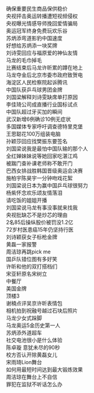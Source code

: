 确保重要民生商品保供稳价  
央视抨击奥运转播遭短视频侵权  
央视曝光情感导师挽回爱情骗局  
奥运冠军终身免费玩欢乐谷  
苏炳添弯道影豹中国速度  
好想给苏炳添一块奖牌  
刘诗雯回应与福原爱的神仙友情  
马龙的毛巾掉毛  
比赛结束后马龙许昕累的蹲在地上  
马龙夺金后北京市委市政府致贺电  
海淀区人民检察院起诉腾讯  
中国队获乒乓球男团金牌  
刘国梁解释刘诗雯缺席单打原因  
李佳琦公司成直播行业国标试点  
中国队超过牙买加的瞬间  
武汉新增6例确诊10例无症状  
多国媒体专家呼吁调查德特里克堡  
王思聪花100万组装电脑  
孙颖莎回应找樊振东要签名  
刘国梁说我是最怕中国队输的那个人  
全红婵妹妹说等她回家吃湛江鸡  
被踹门查补课老师称不敢开门  
巴西女排战胜韩国晋级奥运会决赛  
施柏宇陈昊宇一分钟吻戏花絮  
刘国梁说日本为赢中国乒乓球很努力  
杨紫怀念欢乐颂友情落泪  
请吃饭的姐姐开播  
刘国梁说马龙有事没事就来找我  
央视批缺芯不是炒芯的理由  
2名85后操纵股价被罚没1.2亿  
72岁村医患癌15年仍坚持行医  
刘诗颖获女子标枪金牌  
黄磊一家报警  
周洁琼再跳pick me  
国乒队错位图有多好笑  
许昕和他的双打搭档们  
宋亚轩原名宋树立  
中餐厅  
美国金牌  
顶楼3  
谢楠点评吴京许昕表情包  
相机拍到祝融号越过石块后照片  
马龙少女式跺脚  
马龙奥运5金历史第一人  
苏炳添外道超车  
社交电池很小是什么体验  
陈卓璇 意犹未尽的90秒  
校方否认开除黄磊女儿  
宋雨琦Lion舞台  
如何用最短时间达到最大锻炼效果  
周洁琼在舞台上不自信  
罪犯在监狱不听话怎么办  
